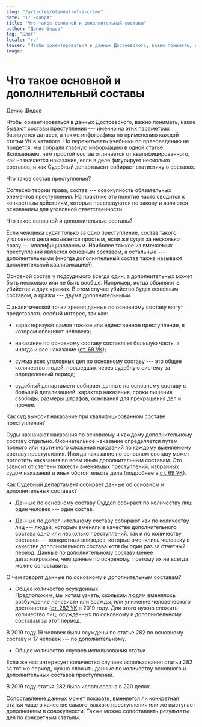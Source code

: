 ```yaml
---
slug: "/articles/element-of-a-crime"
date: "17 ноября"
title: "Что такое основной и дополнительный составы"
author: "Денис Шедов"
tag: "Блог"
locale: "ru"
teaser: "Чтобы ориентироваться в данных Достоевского, важно понимать, какие бывают составы преступления --- именно на этих параметрах базируется датасет"
image:
---
```


# Что такое основной и дополнительный составы

Денис Шедов

Чтобы ориентироваться в данных Достоевского, важно понимать, какие бывают составы преступления --- именно на этих параметрах базируется датасет, а также инфографика по применению каждой статьи УК в каталоге. Но перечитывать учебники по правоведению не придeтся: мы собрали главную информацию в одной статье. Вспоминаем, чем простой состав отличается от квалифицированного, как назначается наказание, если в деле фигурирует несколько составов, и как Судебный департамент собирает статистику о составах.

Что такое состав преступления?

Согласно теории права, состав --- совокупность обязательных элементов преступления. На практике это понятие часто сводится к конкретным действиям, которые преследуются по закону и являются основанием для уголовной ответственности.

Что такое основной и дополнительные составы?

Если человека судят только за одно преступление, состав такого уголовного дела называется простым, если же судят за несколько сразу --- квалифицированным. Наиболее тяжкое из вменяемых преступлений является основным составом, а остальные --- дополнительными (иногда дополнительный состав также называют дополнительной квалификацией).

Основной состав у подсудимого всегда один, а дополнительных может быть несколько или не быть вообще. Например, истца обвиняют в убийстве и двух кражах. В этом случае убийство будет основным составом, а кражи --- двумя дополнительными.

С аналитической точки зрения данные по основному составу могут представлять особый интерес, так как:

- характеризуют самое тяжкое или единственное преступление, в котором обвиняют человека;

- наказание по основному составу составляет большую часть, а иногда и всe наказание ([ст. 69 УК](http://www.consultant.ru/document/cons_doc_LAW_10699/1750f77d5ab2edf9b591ecb4451727086bda5ac0/#:~:text=%D0%9D%D0%B0%D0%B7%D0%BD%D0%B0%D1%87%D0%B5%D0%BD%D0%B8%D0%B5%20%D0%BD%D0%B0%D0%BA%D0%B0%D0%B7%D0%B0%D0%BD%D0%B8%D1%8F%20%D0%BF%D0%BE%20%D1%81%D0%BE%D0%B2%D0%BE%D0%BA%D1%83%D0%BF%D0%BD%D0%BE%D1%81%D1%82%D0%B8%20%D0%BF%D1%80%D0%B5%D1%81%D1%82%D1%83%D0%BF%D0%BB%D0%B5%D0%BD%D0%B8%D0%B9,-1.&text=%D0%95%D1%81%D0%BB%D0%B8%20%D1%85%D0%BE%D1%82%D1%8F%20%D0%B1%D1%8B%20%D0%BE%D0%B4%D0%BD%D0%BE%20%D0%B8%D0%B7,%D1%87%D0%B0%D1%81%D1%82%D0%B8%D1%87%D0%BD%D0%BE%D0%B3%D0%BE%20%D0%B8%D0%BB%D0%B8%20%D0%BF%D0%BE%D0%BB%D0%BD%D0%BE%D0%B3%D0%BE%20%D1%81%D0%BB%D0%BE%D0%B6%D0%B5%D0%BD%D0%B8%D1%8F%20%D0%BD%D0%B0%D0%BA%D0%B0%D0%B7%D0%B0%D0%BD%D0%B8%D0%B9.));

- сумма всех уголовных дел по основному составу --- это общее количество людей, прошедших через судебную систему за определенный период;

- судебный департамент собирает данные по основному составу с большей детализацией: характер наказания, сроки лишения свободы, размеры штрафов, основания для прекращения дел и прочее.

Как суд выносит наказание при квалифицированном составе преступления?

Суды назначают наказания по основному и каждому дополнительному составу отдельно. Окончательное наказание определяется путем полного или частичного сложения наказаний по каждому вменяемому составу преступления. Иногда наказание по основном составу может поглотить наказания по всем иным дополнительным составам. Это зависит от степени тяжести вменяемых преступлений, избранных судом наказаний и иных обстоятельств дела (подробнее в [ст. 69 УК](http://www.consultant.ru/document/cons_doc_LAW_10699/1750f77d5ab2edf9b591ecb4451727086bda5ac0/#:~:text=%D0%9D%D0%B0%D0%B7%D0%BD%D0%B0%D1%87%D0%B5%D0%BD%D0%B8%D0%B5%20%D0%BD%D0%B0%D0%BA%D0%B0%D0%B7%D0%B0%D0%BD%D0%B8%D1%8F%20%D0%BF%D0%BE%20%D1%81%D0%BE%D0%B2%D0%BE%D0%BA%D1%83%D0%BF%D0%BD%D0%BE%D1%81%D1%82%D0%B8%20%D0%BF%D1%80%D0%B5%D1%81%D1%82%D1%83%D0%BF%D0%BB%D0%B5%D0%BD%D0%B8%D0%B9,-1.&text=%D0%95%D1%81%D0%BB%D0%B8%20%D1%85%D0%BE%D1%82%D1%8F%20%D0%B1%D1%8B%20%D0%BE%D0%B4%D0%BD%D0%BE%20%D0%B8%D0%B7,%D1%87%D0%B0%D1%81%D1%82%D0%B8%D1%87%D0%BD%D0%BE%D0%B3%D0%BE%20%D0%B8%D0%BB%D0%B8%20%D0%BF%D0%BE%D0%BB%D0%BD%D0%BE%D0%B3%D0%BE%20%D1%81%D0%BB%D0%BE%D0%B6%D0%B5%D0%BD%D0%B8%D1%8F%20%D0%BD%D0%B0%D0%BA%D0%B0%D0%B7%D0%B0%D0%BD%D0%B8%D0%B9.)).

Как Судебный департамент собирает данные об основном и дополнительных составах?

- Данные по основному составу Суддеп собирает по количеству лиц: один человек --- один состав.

- Данные по дополнительному составу собирают как по количеству лиц --- людей, которым вменяли в качестве дополнительного состава одно или несколько преступлений, так и по количеству составов --- конкретных эпизодов, которые вменялись человеку в качестве дополнительного состава хотя бы один раз за отчетный период. Данные по дополнительному составу менее детализированы, чем данные по основному, поэтому их не всегда можно сопоставить.

О чем говорят данные по основному и дополнительным составам?

- Общее количество осужденных\
  Предположим, мы хотим узнать, скольким людям вменялось возбуждение ненависти или вражды, или унижение человеческого достоинства ([ст. 282 УК](<http://www.consultant.ru/document/cons_doc_LAW_10699/d350878ee36f956a74c2c86830d066eafce20149/#:~:text=%D0%92%D0%BE%D0%B7%D0%B1%D1%83%D0%B6%D0%B4%D0%B5%D0%BD%D0%B8%D0%B5%20%D0%BD%D0%B5%D0%BD%D0%B0%D0%B2%D0%B8%D1%81%D1%82%D0%B8%20%D0%BB%D0%B8%D0%B1%D0%BE%20%D0%B2%D1%80%D0%B0%D0%B6%D0%B4%D1%8B%2C%20%D0%B0%20%D1%80%D0%B0%D0%B2%D0%BD%D0%BE%20%D1%83%D0%BD%D0%B8%D0%B6%D0%B5%D0%BD%D0%B8%D0%B5%20%D1%87%D0%B5%D0%BB%D0%BE%D0%B2%D0%B5%D1%87%D0%B5%D1%81%D0%BA%D0%BE%D0%B3%D0%BE%20%D0%B4%D0%BE%D1%81%D1%82%D0%BE%D0%B8%D0%BD%D1%81%D1%82%D0%B2%D0%B0,-(%D0%B2%20%D1%80%D0%B5%D0%B4.)>) в 2019 году. Для этого нужно сложить количество лиц, осужденных по основному и дополнительному составам за этот период.

В 2019 году 19 человек были осуждены по статье 282 по основному составу и 17 человек --- по дополнительному.

- Общее количество случаев использования статьи

Если же нас интересует количество случаев использования статьи 282 за тот же период, нужно сложить данные по количеству основного и дополнительных составов преступлений.

В 2019 году статья 282 была использована в 220 делах.

Сопоставление данных может показать, вменяется ли конкретная статья чаще в качестве самого тяжкого преступления или же выступает дополнением в совокупности. Также можно сопоставлять результаты дел по конкретным статьям.
